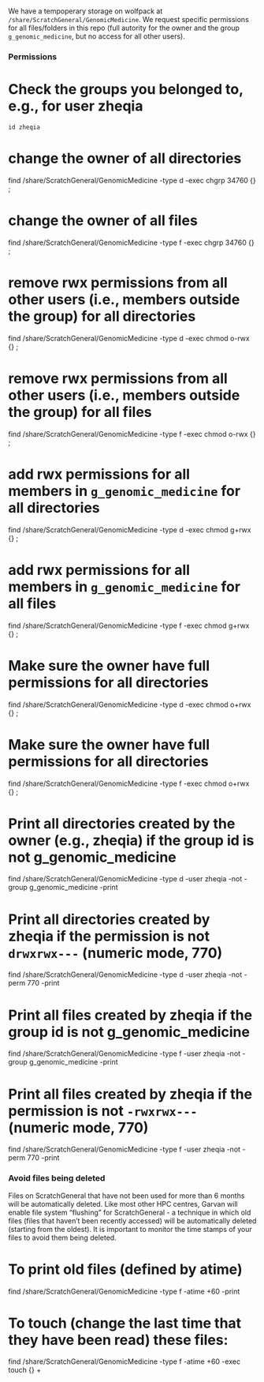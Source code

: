 # 

We have a tempoperary storage on wolfpack at `/share/ScratchGeneral/GenomicMedicine`. We request specific permissions for all files/folders in this repo (full autority for the owner and the group `g_genomic_medicine`, but no access for all other users). 

### Permissions

# Check the groups you belonged to, e.g., for user zheqia
`id zheqia` 

# change the owner of all directories 
find /share/ScratchGeneral/GenomicMedicine -type d -exec chgrp 34760 {} \;
# change the owner of all files 
find /share/ScratchGeneral/GenomicMedicine -type f -exec chgrp 34760 {} \;

# remove rwx permissions from all other users (i.e., members outside the group) for all directories
find /share/ScratchGeneral/GenomicMedicine -type d -exec chmod o-rwx {} \;
# remove rwx permissions from all other users (i.e., members outside the group) for all files
find /share/ScratchGeneral/GenomicMedicine -type f -exec chmod o-rwx {} \;

# add rwx permissions for all members in `g_genomic_medicine` for all directories 
find /share/ScratchGeneral/GenomicMedicine -type d -exec chmod g+rwx {} \;
# add rwx permissions for all members in `g_genomic_medicine` for all files 
find /share/ScratchGeneral/GenomicMedicine -type f -exec chmod g+rwx {} \;

# Make sure the owner have full permissions for all directories
find /share/ScratchGeneral/GenomicMedicine -type d -exec chmod o+rwx {} \;
# Make sure the owner have full permissions for all directories
find /share/ScratchGeneral/GenomicMedicine -type f -exec chmod o+rwx {} \;

# Print all directories created by the owner (e.g., zheqia) if the group id is not g_genomic_medicine
find /share/ScratchGeneral/GenomicMedicine -type d -user zheqia -not -group g_genomic_medicine -print
# Print all directories created by zheqia if the permission is not `drwxrwx---` (numeric mode, 770)
find /share/ScratchGeneral/GenomicMedicine -type d -user zheqia -not -perm 770 -print

# Print all files created by zheqia if the group id is not g_genomic_medicine
find /share/ScratchGeneral/GenomicMedicine -type f -user zheqia -not -group g_genomic_medicine -print
# Print all files created by zheqia if the permission is not `-rwxrwx---` (numeric mode, 770)
find /share/ScratchGeneral/GenomicMedicine -type f -user zheqia -not -perm 770 -print


### Avoid files being deleted
Files on ScratchGeneral that have not been used for more than 6 months will be automatically deleted. Like most other HPC centres, Garvan will enable file system “flushing” for ScratchGeneral -  a technique in which old files (files that haven’t been recently accessed) will be automatically deleted (starting from the oldest). It is important to monitor the time stamps of your files to avoid them being deleted. 

# To print old files (defined by atime)
find /share/ScratchGeneral/GenomicMedicine -type f -atime +60 -print
# To touch (change the last time that they have been read) these files:
find /share/ScratchGeneral/GenomicMedicine -type f -atime +60 -exec touch {} +

